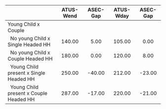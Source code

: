 
|                      |    ATUS-Wend |     ASEC-Gap |    ATUS-Wday |     ASEC-Gap |
| -------------------- | :----------: | :----------: | :----------: | :----------: |
| Young Child x Couple |              |              |              |              |
| &nbsp;&nbsp;No young Child x Single Headed HH |       140.00 |         5.00 |       105.00 |         0.00 |
| &nbsp;&nbsp;No young Child x Couple Headed HH |       180.00 |         0.00 |       120.00 |         8.00 |
| &nbsp;&nbsp;Young Child present x Single Headed HH |       250.00 |       -40.00 |       212.00 |       -23.00 |
| &nbsp;&nbsp;Young Child present x Couple Headed HH |       287.00 |       -17.00 |       220.00 |       -21.00 |

